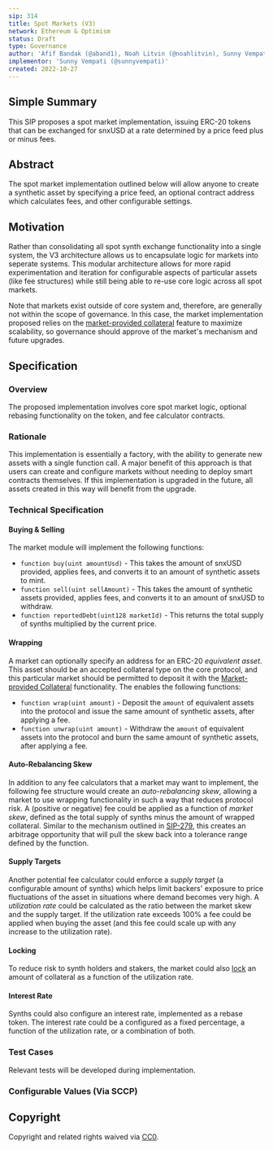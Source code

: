 ```yaml
---
sip: 314
title: Spot Markets (V3)
network: Ethereum & Optimism
status: Draft
type: Governance
author: 'Afif Bandak (@aband1), Noah Litvin (@noahlitvin), Sunny Vempati (@sunnyvempati)'
implementor: 'Sunny Vempati (@sunnyvempati)'
created: 2022-10-27
---
```


<!--You can leave these HTML comments in your merged SIP and delete the visible duplicate text guides, they will not appear and may be helpful to refer to if you edit it again. This is the suggested template for new SIPs. Note that an SIP number will be assigned by an editor. When opening a pull request to submit your SIP, please use an abbreviated title in the filename, `sip-draft_title_abbrev.md`. The title should be 44 characters or less.-->

## Simple Summary

<!--"If you can't explain it simply, you don't understand it well enough." Simply describe the outcome the proposed changes intends to achieve. This should be non-technical and accessible to a casual community member.-->

This SIP proposes a spot market implementation, issuing ERC-20 tokens that can be exchanged for snxUSD at a rate determined by a price feed plus or minus fees.

## Abstract

<!--A short (~200 word) description of the proposed change, the abstract should clearly describe the proposed change. This is what *will* be done if the SIP is implemented, not *why* it should be done or *how* it will be done. If the SIP proposes deploying a new contract, write, "we propose to deploy a new contract that will do x".-->

The spot market implementation outlined below will allow anyone to create a synthetic asset by specifying a price feed, an optional contract address which calculates fees, and other configurable settings.

## Motivation

<!--This is the problem statement. This is the *why* of the SIP. It should clearly explain *why* the current state of the protocol is inadequate.  It is critical that you explain *why* the change is needed, if the SIP proposes changing how something is calculated, you must address *why* the current calculation is inaccurate or wrong. This is not the place to describe how the SIP will address the issue!-->

Rather than consolidating all spot synth exchange functionality into a single system, the V3 architecture allows us to encapsulate logic for markets into seperate systems. This modular architecture allows for more rapid experimentation and iteration for configurable aspects of particular assets (like fee structures) while still being able to re-use core logic across all spot markets.

Note that markets exist outside of core system and, therefore, are generally not within the scope of governance. In this case, the market implementation proposed relies on the [market-provided collateral](https://sips.synthetix.io/sips/sip-256/) feature to maximize scalability, so governance should approve of the market's mechanism and future upgrades.

## Specification

<!--The specification should describe the syntax and semantics of any new feature, there are five sections
1. Overview
2. Rationale
3. Technical Specification
4. Test Cases
5. Configurable Values
-->

### Overview

<!--This is a high level overview of *how* the SIP will solve the problem. The overview should clearly describe how the new feature will be implemented.-->

The proposed implementation involves core spot market logic, optional rebasing functionality on the token, and fee calculator contracts.

### Rationale

<!--This is where you explain the reasoning behind how you propose to solve the problem. Why did you propose to implement the change in this way, what were the considerations and trade-offs. The rationale fleshes out what motivated the design and why particular design decisions were made. It should describe alternate designs that were considered and related work. The rationale may also provide evidence of consensus within the community, and should discuss important objections or concerns raised during discussion.-->

This implementation is essentially a factory, with the ability to generate new assets with a single function call. A major benefit of this approach is that users can create and configure markets without needing to deploy smart contracts themselves. If this implementation is upgraded in the future, all assets created in this way will benefit from the upgrade.

### Technical Specification

<!--The technical specification should outline the public API of the changes proposed. That is, changes to any of the interfaces Synthetix currently exposes or the creations of new ones.-->

#### Buying & Selling

The market module will implement the following functions:

- `function buy(uint amountUsd)` - This takes the amount of snxUSD provided, applies fees, and converts it to an amount of synthetic assets to mint.
- `function sell(uint sellAmount)` - This takes the amount of synthetic assets provided, applies fees, and converts it to an amount of snxUSD to withdraw.
- `function reportedDebt(uint128 marketId)` - This returns the total supply of synths multiplied by the current price.

#### Wrapping

A market can optionally specify an address for an ERC-20 _equivalent asset_. This asset should be an accepted collateral type on the core protocol, and this particular market should be permitted to deposit it with the [Market-provided Collateral](https://sips.synthetix.io/sips/sip-308/) functionality. The enables the following functions:

- `function wrap(uint amount)` - Deposit the `amount` of equivalent assets into the protocol and issue the same amount of synthetic assets, after applying a fee.
- `function unwrap(uint amount)` - Withdraw the `amount` of equivalent assets into the protocol and burn the same amount of synthetic assets, after applying a fee.

#### Auto-Rebalancing Skew

In addition to any fee calculators that a market may want to implement, the following fee structure would create an _auto-rebalancing skew_, allowing a market to use wrapping functionality in such a way that reduces protocol risk. A (positive or negative) fee could be applied as a function of _market skew_, defined as the total supply of synths minus the amount of wrapped collateral. Similar to the mechanism outlined in [SIP-279](https://sips.synthetix.io/sips/sip-279/), this creates an arbitrage opportunity that will pull the skew back into a tolerance range defined by the function.

#### Supply Targets

Another potential fee calculator could enforce a _supply target_ (a configurable amount of synths) which helps limit backers' exposure to price fluctuations of the asset in situations where demand becomes very high. A _utilization rate_ could be calculated as the ratio between the market skew and the supply target. If the utilization rate exceeds 100% a fee could be applied when buying the asset (and this fee could scale up with any increase to the utilization rate).

#### Locking

To reduce risk to synth holders and stakers, the market could also [lock](https://sips.synthetix.io/sips/sip-309/) an amount of collateral as a function of the utilization rate.

#### Interest Rate

Synths could also configure an interest rate, implemented as a rebase token. The interest rate could be a configured as a fixed percentage, a function of the utilization rate, or a combination of both.

### Test Cases

<!--Test cases for an implementation are mandatory for SIPs but can be included with the implementation..-->

Relevant tests will be developed during implementation.

### Configurable Values (Via SCCP)

<!--Please list all values configurable via SCCP under this implementation.-->

## Copyright

Copyright and related rights waived via [CC0](https://creativecommons.org/publicdomain/zero/1.0/).
